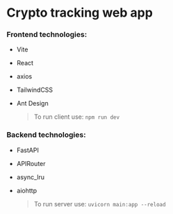 # Crypto tracking web app

### Frontend technologies:
- Vite
- React
- axios
- TailwindCSS
- Ant Design

  > To run client use: `npm run dev`

### Backend technologies:
- FastAPI
- APIRouter
- async_lru
- aiohttp

  > To run server use: `uvicorn main:app --reload`
